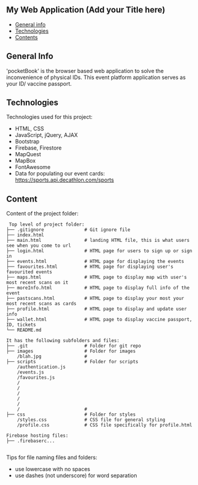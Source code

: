 ## My Web Application (Add your Title here)

* [General info](#general-info)
* [Technologies](#technologies)
* [Contents](#content)

## General Info
'pocketBook' is the browser based web application to solve the inconvenience
of physical IDs. This event platform application serves as your ID/ vaccine
passport.

## Technologies
Technologies used for this project:
* HTML, CSS
* JavaScript, jQuery, AJAX
* Bootstrap
* Firebase, Firestore
* MapQuest
* MapBox
* FontAwesome
* Data for populating our event cards: https://sports.api.decathlon.com/sports

## Content
Content of the project folder:

```
 Top level of project folder:
├── .gitignore               # Git ignore file
├── index.html
├── main.html                # landing HTML file, this is what users see when you come to url
├── login.html               # HTML page for users to sign up or sign in   
├── events.html              # HTML page for displaying the events
├── favourites.html          # HTML page for displaying user's favourited events
├── maps.html                # HTML page to display map with user's most recent scans on it
├── moreInfo.html            # HTML page to display full info of the event  
├── pastscans.html           # HTML page to display your most your most recent scans as cards
├── profile.html             # HTML page to display and update user info
├── wallet.html              # HTML page to display vaccine passport, ID, tickets
└── README.md

It has the following subfolders and files:
├── .git                     # Folder for git repo
├── images                   # Folder for images
    /blah.jpg                #
├── scripts                  # Folder for scripts
    /authentication.js
    /events.js
    /favourites.js
    /
    /
    /
    /
    /
    /                        #
├── css                      # Folder for styles
    /styles.css              # CSS file for general styling
    /profile.css             # CSS file specifically for profile.html

Firebase hosting files:
├── .firebaserc...


```

Tips for file naming files and folders:
* use lowercase with no spaces
* use dashes (not underscore) for word separation
